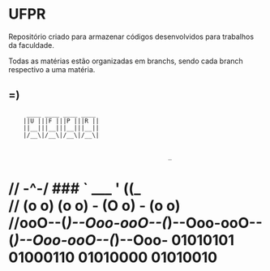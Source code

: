 UFPR
====

Repositório criado para armazenar códigos desenvolvidos para trabalhos da faculdade.

Todas as matérias estão organizadas em branchs, sendo cada branch respectivo a uma matéria.

=)
----
		 ____ ____ ____ ____ 
		||U |||F |||P |||R ||
		||__|||__|||__|||__||
		|/__\|/__\|/__\|/__\|


                                                _       
//    \-^-/          ###        `  ___  '        ((_      
//    (o o)         (o o)      -  (O o)  -      (o o)     
//ooO--(_)--Ooo-ooO--(_)--Ooo-ooO--(_)--Ooo-ooO--(_)--Ooo-
	01010101 01000110 01010000 01010010 
====
